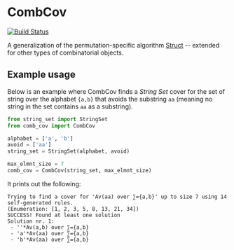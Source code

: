 # CombCov

[![Build Status](https://travis-ci.org/PermutaTriangle/CombCov.svg?branch=master)](https://travis-ci.org/PermutaTriangle/CombCov)


A generalization of the permutation-specific algorithm [Struct](https://github.com/PermutaTriangle/PermStruct) -- 
extended for other types of combinatorial objects.

## Example usage

Below is an example where CombCov finds a _String Set_ cover for the set of string over the alphabet `{a,b}` that
avoids the substring `aa` (meaning no string in the set contains `aa` as a substring).

```python
from string_set import StringSet
from comb_cov import CombCov

alphabet = ['a', 'b']
avoid = ['aa']
string_set = StringSet(alphabet, avoid)

max_elmnt_size = 7
comb_cov = CombCov(string_set, max_elmnt_size)
```

It prints out the following:

```text
Trying to find a cover for 'Av(aa) over ∑={a,b}' up to size 7 using 14 self-generated rules.
(Enumeration: [1, 2, 3, 5, 8, 13, 21, 34])
SUCCESS! Found at least one solution
Solution nr. 1:
 - ''*Av(a,b) over ∑={a,b}
 - 'a'*Av(aa) over ∑={a,b}
 - 'b'*Av(aa) over ∑={a,b}
```
